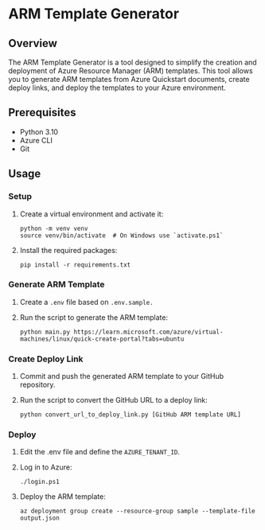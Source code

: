 # ARM Template Generator

## Overview

The ARM Template Generator is a tool designed to simplify the creation and deployment of Azure Resource Manager (ARM) templates. This tool allows you to generate ARM templates from Azure Quickstart documents, create deploy links, and deploy the templates to your Azure environment.

## Prerequisites

* Python 3.10
* Azure CLI
* Git

## Usage

### Setup

1. Create a virtual environment and activate it:

    ```
    python -m venv venv
    source venv/bin/activate  # On Windows use `activate.ps1`
    ```
2. Install the required packages:

    ```
    pip install -r requirements.txt
    ```

### Generate ARM Template

1. Create a `.env` file based on `.env.sample.`

2. Run the script to generate the ARM template:

    ```
    python main.py https://learn.microsoft.com/azure/virtual-machines/linux/quick-create-portal?tabs=ubuntu
    ```

### Create Deploy Link

1. Commit and push the generated ARM template to your GitHub repository.

2. Run the script to convert the GitHub URL to a deploy link:

    ```
    python convert_url_to_deploy_link.py [GitHub ARM template URL]
    ```

### Deploy

1. Edit the .env file and define the `AZURE_TENANT_ID`.

2. Log in to Azure:

    ```
    ./login.ps1
    ```

3. Deploy the ARM template:

    ```
    az deployment group create --resource-group sample --template-file output.json
    ```
